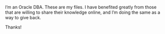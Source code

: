 I’m an Oracle DBA. These are my files. I have benefited greatly from those that are willing to share their knowledge online, 
and I’m doing the same as a way to give back.

Thanks!
